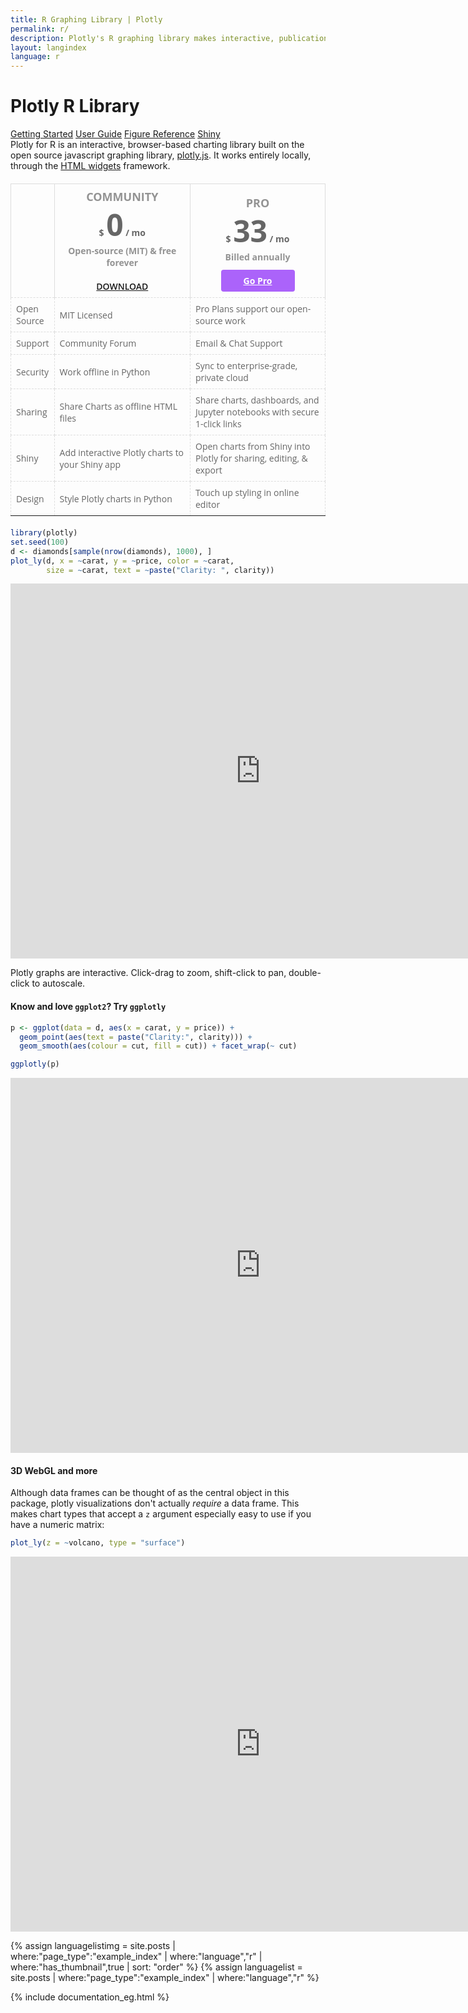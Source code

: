 ```yaml
---
title: R Graphing Library | Plotly
permalink: r/
description: Plotly's R graphing library makes interactive, publication-quality graphs online. Examples of how to make line plots, scatter plots, area charts, bar charts, error bars, box plots, histograms, heatmaps, subplots, multiple-axes, polar charts and bubble charts.
layout: langindex
language: r
---
```


<h1 class="centered">Plotly R Library</h1>
<div class="row centered btnrow">
  <a href="/r/getting-started/" class="button no_underline">Getting Started</a>
  <a href="/r/user-guide/" class="button no_underline">User Guide</a>
  <a href="https://plot.ly/r/reference/" class="button no_underline">Figure Reference</a>
  <a href="https://plot.ly/r/shiny-tutorial/" class="button no_underline">Shiny</a>
</div>

<div>Plotly for R is an interactive, browser-based charting library built on the open source javascript graphing library,
<a href="https://plot.ly/javascript" target="_blank">plotly.js</a>. It works entirely locally, through the <a href="http://www.htmlwidgets.org/" target="_blank">HTML widgets</a> framework.
</div>

<style>
.btn-price {
    border-radius: 4px;
    padding: 8px 36px;
    background: #ab63fa;
    color: white !important;
    margin-bottom: 20px;
    cursor: pointer;
}
.btn-price:hover {
	color: white !important;
}
	
.btn-download{
    font-weight: 600 !important;
    text-transform: uppercase;	
}
	
.table-header {
	font-weight: bold;
}
table {
    font-family: "Open Sans", sans-serif;
    border-collapse: collapse;
    width: 100%;
    color: #666;
    font-size: 14px;
    max-width: 700px;
    margin: 20px 0;	
}
th {
    height: 180px;
    border-right: 1px solid #dddddd;
    border-left: 1px solid #dddddd;
    border-top: 1px solid #dddddd;
    text-align: center;
    padding: 8px;
}
td {
    border: 1px dashed #dddddd;
    text-align: left;
    padding: 8px;
}
</style>
</head>
<body>

<table>
  <col width=12%>
  <col width=44%>
  <col width=44%	
  <tr>
    <th></th>
    <th class="table-header">
    	<font color=#939393 size="4"><b>COMMUNITY</b></font>
    	<br> $ <font size="20">0</font> / mo
    	<br><font color=#939393>Open-source (MIT) & free forever</font>
    	<br><br> <a href="https://plot.ly/python/getting-started/" target="_blank" class="btn-download">Download</a>
    </th>
    <th>
    	<font color=#939393 size="4"><b>PRO</b></font><br />
    	$ <font size="20">33</font> / mo<br />
    	<font color=#939393> Billed annually </font>
    	<br><br> <a href="https://goo.gl/dqIJJz" target="_blank" class="btn-price">Go Pro</a>
    </th>
  </tr>
  <tr>
    <td>Open Source</td>
    <td>MIT Licensed</td>
    <td>Pro Plans support our open-source work</td>
  </tr>	
  <tr>
    <td>Support</td>
    <td>Community Forum</td>
    <td>Email & Chat Support</td>
  </tr>
  <tr>
    <td>Security</td>
    <td>Work offline in Python</td>
    <td>Sync to enterprise-grade, private cloud</td>
  </tr>
  <tr>
    <td>Sharing</td>
    <td>Share Charts as offline HTML files</td>
    <td>Share charts, dashboards, and Jupyter notebooks with secure 1-click links</td>
  </tr>
  <tr>
    <td>Shiny</td>
    <td>Add interactive Plotly charts to your Shiny app</td>
    <td>Open charts from Shiny into Plotly for sharing, editing, & export</td>
  </tr>
  <tr>
    <td>Design</td>
    <td>Style Plotly charts in Python</td>
    <td>Touch up styling in online editor</td>
  </tr>
</table>


```r
library(plotly)
set.seed(100)
d <- diamonds[sample(nrow(diamonds), 1000), ]
plot_ly(d, x = ~carat, y = ~price, color = ~carat,
        size = ~carat, text = ~paste("Clarity: ", clarity))
```

<iframe src="https://plot.ly/~RPlotBot/3260.embed" width="800" height="600" id="igraph" scrolling="no" seamless="seamless" frameBorder="0"> </iframe>

Plotly graphs are interactive. Click-drag to zoom, shift-click to pan, double-click to autoscale.

#### Know and love `ggplot2`? Try `ggplotly`


```r
p <- ggplot(data = d, aes(x = carat, y = price)) +
  geom_point(aes(text = paste("Clarity:", clarity))) +
  geom_smooth(aes(colour = cut, fill = cut)) + facet_wrap(~ cut)

ggplotly(p)
```

<iframe src="https://plot.ly/~RPlotBot/3262.embed" width="800" height="600" id="igraph" scrolling="no" seamless="seamless" frameBorder="0"> </iframe>

#### 3D WebGL and more

Although data frames can be thought of as the central object in this package, plotly visualizations don't actually _require_ a data frame. This makes chart types that accept a `z` argument especially easy to use if you have a numeric matrix:


```r
plot_ly(z = ~volcano, type = "surface")
```

<iframe src="https://plot.ly/~RPlotBot/3264.embed" width="800" height="600" id="igraph" scrolling="no" seamless="seamless" frameBorder="0"> </iframe>

{% assign languagelistimg = site.posts | where:"page_type":"example_index" | where:"language","r"  | where:"has_thumbnail",true | sort: "order"  %}
{% assign languagelist = site.posts | where:"page_type":"example_index" | where:"language","r" %}

{% include documentation_eg.html %}

